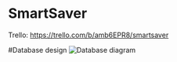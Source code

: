 # SmartSaver
Trello: https://trello.com/b/amb6EPR8/smartsaver

#Database design
![Database diagram](https://www.part.lt/img/879efe4f7c2f34e02149b07f0ad53564612.png)
